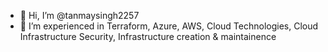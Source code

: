 - 👋 Hi, I’m @tanmaysingh2257
- 👀 I’m experienced in Terraform, Azure, AWS, Cloud Technologies, Cloud Infrastructure Security, Infrastructure creation & maintainence
